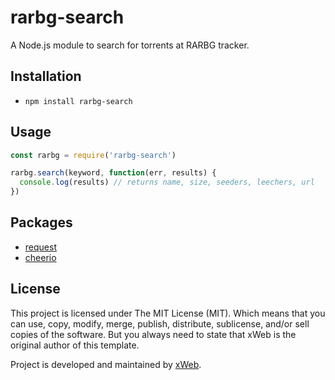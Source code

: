 # rarbg-search
A Node.js module to search for torrents at RARBG tracker.

## Installation
* `npm install rarbg-search`

## Usage
```javascript
const rarbg = require('rarbg-search')

rarbg.search(keyword, function(err, results) {
  console.log(results) // returns name, size, seeders, leechers, url
})
```

## Packages
* [request](https://github.com/request/request)
* [cheerio](https://github.com/cheeriojs/cheerio)

## License
This project is licensed under The MIT License (MIT). Which means that you can use, copy, modify, merge, publish, distribute, sublicense, and/or sell copies of the software. But you always need to state that xWeb is the original author of this template.

Project is developed and maintained by [xWeb](https://xweb.gr/).
